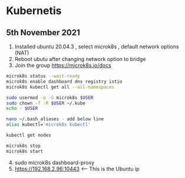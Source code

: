 # Kubernetis

## 5th November 2021

1. Installed ubuntu 20.04.3 , select microk8s , default network options (NAT)
2. Reboot ubutu after changing network option to bridge
3. Join the group  https://microk8s.io/docs
```bash
microk8s status --wait-ready
microk8s enable dashboard dns registry istio
microk8s kubectl get all --all-namespaces

sudo usermod -a -G microk8s $USER
sudo chown -f -R $USER ~/.kube
echo - $USER

nano ~/.bash_aliases - add below line 
alias kubectl='microk8s kubectl'

kubectl get nodes

microk8s stop
microk8s start
``` 
4. sudo microk8s dashboard-proxy
5. https://192.168.2.96:10443 <-- This is the Ubuntu ip

